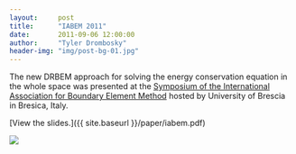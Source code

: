 ```yaml
---
layout:     post
title:      "IABEM 2011"
date:       2011-09-06 12:00:00
author:     "Tyler Drombosky"
header-img: "img/post-bg-01.jpg"
---
```


The new DRBEM approach for solving the energy conservation equation in the whole space was presented at the [Symposium of the International Association for Boundary Element Method](http://www.iabem2011.it/online/) hosted by University of Brescia in Bresica, Italy.

[View the slides.]({{ site.baseurl }}/paper/iabem.pdf)

<img style="margin-left: auto; margin-right: auto;" src="{{ site.baseurl }}/img/iabem.jpg">